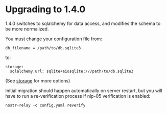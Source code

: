 # Upgrading to 1.4.0

1.4.0 switches to sqlalchemy for data access, and modifies the schema to be more normalized.

You must change your configuration file from:

```
db_filename = /path/to/db.sqlite3
```

to:

```
storage:
  sqlalchemy.url: sqlite+aiosqlite:///path/to/db.sqlite3
```

(See [storage](storage.md) for more options)

Initial migration should happen automatically on server restart, but you will have to run a re-verification process if nip-05 verification is enabled:

```nostr-relay -c config.yaml reverify```

